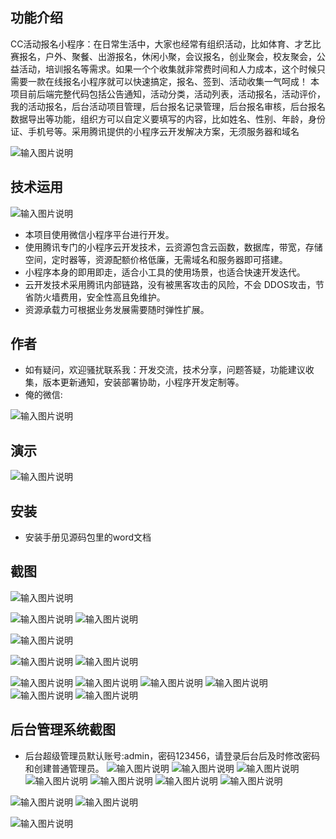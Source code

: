 ## 功能介绍 

 CC活动报名小程序：在日常生活中，大家也经常有组织活动，比如体育、才艺比赛报名，户外、聚餐、出游报名，休闲小聚，会议报名，创业聚会，校友聚会，公益活动，培训报名等需求。如果一个个收集就非常费时间和人力成本，这个时候只需要一款在线报名小程序就可以快速搞定，报名、签到、活动收集一气呵成！ 本项目前后端完整代码包括公告通知，活动分类，活动列表，活动报名，活动评价，我的活动报名，后台活动项目管理，后台报名记录管理，后台报名审核，后台报名数据导出等功能，组织方可以自定义要填写的内容，比如姓名、性别、年龄，身份证、手机号等。采用腾讯提供的小程序云开发解决方案，无须服务器和域名

![输入图片说明](demo/qr.png)


## 技术运用

![输入图片说明](demo/%E6%B4%BB%E5%8A%A8%E6%8A%A5%E5%90%8D%E5%B0%8F%E7%A8%8B%E5%BA%8F%20(2).jpg)

- 本项目使用微信小程序平台进行开发。
- 使用腾讯专门的小程序云开发技术，云资源包含云函数，数据库，带宽，存储空间，定时器等，资源配额价格低廉，无需域名和服务器即可搭建。
- 小程序本身的即用即走，适合小工具的使用场景，也适合快速开发迭代。
- 云开发技术采用腾讯内部链路，没有被黑客攻击的风险，不会 DDOS攻击，节省防火墙费用，安全性高且免维护。
- 资源承载力可根据业务发展需要随时弹性扩展。  



## 作者
- 如有疑问，欢迎骚扰联系我：开发交流，技术分享，问题答疑，功能建议收集，版本更新通知，安装部署协助，小程序开发定制等。
- 俺的微信: 
 
![输入图片说明](demo/14.png)


## 演示 
 ![输入图片说明](demo/qr.png)


## 安装

- 安装手册见源码包里的word文档 



## 截图
![输入图片说明](demo/0%E9%A6%96%E9%A1%B5.png)

![输入图片说明](demo/1-%E5%85%AC%E5%91%8A.png)
![输入图片说明](demo/2%E6%B4%BB%E5%8A%A8.png)

![输入图片说明](demo/3%E6%B4%BB%E5%8A%A8%E8%AF%A6%E6%83%85.png)
 
![输入图片说明](demo/4%E8%AF%84%E4%BB%B7.png)
![输入图片说明](demo/5%E5%8F%91%E8%AF%84%E4%BB%B7.png)

![输入图片说明](demo/6%E6%B4%BB%E5%8A%A8%E6%8A%A5%E5%90%8D.png)
![输入图片说明](demo/7%E6%B4%BB%E5%8A%A8%E6%97%A5%E5%8E%86.png)
![输入图片说明](demo/8%E6%88%91%E7%9A%84.png)
![输入图片说明](demo/9%E6%88%91%E7%9A%84%E6%8A%A5%E5%90%8D.png)
![输入图片说明](demo/10%E6%88%91%E7%9A%84%E6%8A%A5%E5%90%8D%E8%AF%A6%E6%83%85.png)
![输入图片说明](demo/61%E6%8A%A5%E5%90%8D%E5%90%8D%E5%8D%95.png)

## 后台管理系统截图 
- 后台超级管理员默认账号:admin，密码123456，请登录后台后及时修改密码和创建普通管理员。
 ![输入图片说明](demo/88%E5%90%8E%E5%8F%B0-%E9%A6%96%E9%A1%B5.png)
![输入图片说明](demo/89%E5%90%8E%E5%8F%B0-%E6%B4%BB%E5%8A%A8%E7%AE%A1%E7%90%86.png)
![输入图片说明](demo/90%E5%90%8E%E5%8F%B0-%E6%B4%BB%E5%8A%A8%E7%AE%A1%E7%90%86.png)
![输入图片说明](demo/91%E5%90%8E%E5%8F%B0-%E6%B4%BB%E5%8A%A8%E8%AE%BE%E5%AE%9A.png)
![输入图片说明](demo/92%E5%90%8E%E5%8F%B0-%E6%B4%BB%E5%8A%A8%E8%AE%BE%E5%AE%9A.png)
![输入图片说明](demo/93%E5%90%8E%E5%8F%B0-%E6%B4%BB%E5%8A%A8%E5%90%8D%E5%8D%95.png)
![输入图片说明](demo/94%E5%90%8E%E5%8F%B0-%E5%AF%BC%E5%87%BA.png)

![输入图片说明](demo/95%E6%B4%BB%E5%8A%A8-%E6%A0%B8%E9%94%80%E3%80%81.png)
 ![输入图片说明](demo/97%E5%90%8E%E5%8F%B0-%E5%85%AC%E5%91%8A%E7%AE%A1%E7%90%86.png)

![输入图片说明](demo/90%E5%90%8E%E5%8F%B0-%E5%90%8D%E5%8D%95.png)
